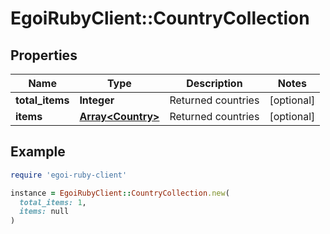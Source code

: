 # EgoiRubyClient::CountryCollection

## Properties

| Name | Type | Description | Notes |
| ---- | ---- | ----------- | ----- |
| **total_items** | **Integer** | Returned countries | [optional] |
| **items** | [**Array&lt;Country&gt;**](Country.md) | Returned countries | [optional] |

## Example

```ruby
require 'egoi-ruby-client'

instance = EgoiRubyClient::CountryCollection.new(
  total_items: 1,
  items: null
)
```

